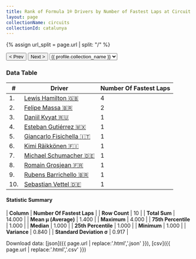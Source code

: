 ```yaml
---
title: Rank of Formula 1® Drivers by Number of Fastest Laps at Circuit de Barcelona-Catalunya
layout: page
collectionName: circuits
collectionId: catalunya
---
```


{% assign url_split = page.url | split: "/" %}
<div id="collection-navigation">
<button onclick="selector.options[selector.selectedIndex-1].value && (window.location = selector.options[selector.selectedIndex-1].value);">&lt; Prev</button>
<button onclick="selector.options[selector.selectedIndex+1].value && (window.location = selector.options[selector.selectedIndex+1].value);">Next &gt;</button>
<select id="selector" onchange="this.options[this.selectedIndex].value && (window.location = this.options[this.selectedIndex].value);">
  {% for collectionId in site.data[page.collectionName].refs %}
    {% if collectionId == page.collectionId %}
      {% assign selected = "selected" %}
    {% else %}
      {% assign selected = "" %}
    {% endif %}
    {% assign profile = site.data[page.collectionName][collectionId].profile %}
    <option value="/f1/{{ page.collectionName }}/{{ collectionId }}/{{ url_split[4] }}" {{ selected }}>{{ profile.collection_name }}</option>
  {% endfor %}
</select>
</div>

<canvas id="chart" width="400" height="180"></canvas>
<script>
var data = {
  "labels" : [
    "Lewis Hamilton",
    "Felipe Massa",
    "Daniil Kvyat",
    "Esteban Gutiérrez",
    "Giancarlo Fisichella",
    "Kimi Räikkönen",
    "Michael Schumacher",
    "Romain Grosjean",
    "Rubens Barrichello",
    "Sebastian Vettel"
  ],
  "datasets" : [
    {
      "label" : "Number Of Fastest Laps",
      "data" : [
        4,
        2,
        1,
        1,
        1,
        1,
        1,
        1,
        1,
        1
      ],
      "borderColor" : [
        "#1D181E",
        "#1D181E",
        "#1D181E",
        "#1D181E",
        "#1D181E",
        "#1D181E",
        "#1D181E",
        "#1D181E",
        "#1D181E",
        "#1D181E"
      ],
      "borderWidth" : 1,
      "backgroundColor" : [
        "#9C8E8D",
        "#9C8E8D",
        "#9C8E8D",
        "#9C8E8D",
        "#9C8E8D",
        "#9C8E8D",
        "#9C8E8D",
        "#9C8E8D",
        "#9C8E8D",
        "#9C8E8D"
      ]
    }
  ]
};
var options = {
  legend: {
    display: false
  },
  scales: {
    xAxes: [{
      ticks: {
        beginAtZero: true,
        maxRotation: 180,
        display: window.innerWidth > 800
      }
    }],
    yAxes: [{
      ticks: {
        beginAtZero: true
      }
    }]
  },
  onResize: function(chart, size) {
    chart.options.scales.xAxes[0].ticks.display = size.width > 800;
  }
};
var chart = new Chart("chart", {
    data: data,
    type: 'bar',
    options: options
});
</script>



### Data Table

| # | Driver | Number Of Fastest Laps |
|--|--|--|
| 1. | [Lewis Hamilton 🇬🇧](/f1/drivers/hamilton) | 4 |
| 2. | [Felipe Massa 🇧🇷](/f1/drivers/massa) | 2 |
| 3. | [Daniil Kvyat 🇷🇺](/f1/drivers/kvyat) | 1 |
| 4. | [Esteban Gutiérrez 🇲🇽](/f1/drivers/gutierrez) | 1 |
| 5. | [Giancarlo Fisichella 🇮🇹](/f1/drivers/fisichella) | 1 |
| 6. | [Kimi Räikkönen 🇫🇮](/f1/drivers/raikkonen) | 1 |
| 7. | [Michael Schumacher 🇩🇪](/f1/drivers/michael_schumacher) | 1 |
| 8. | [Romain Grosjean 🇫🇷](/f1/drivers/grosjean) | 1 |
| 9. | [Rubens Barrichello 🇧🇷](/f1/drivers/barrichello) | 1 |
| 10. | [Sebastian Vettel 🇩🇪](/f1/drivers/vettel) | 1 |

#### Statistic Summary

| **Column** | **Number Of Fastest Laps** |
| **Row Count** | 10 |
| **Total Sum** | 14.000 |
| **Mean μ (Average)** | 1.400 |
| **Maximum** | 4.000 |
| **75th Percentile** | 1.000 |
| **Median** | 1.000 |
| **25th Percentile** | 1.000 |
| **Minimum** | 1.000 |
| **Variance** | 0.840 |
| **Standard Deviation σ** | 0.917 |

Download data: [json]({{ page.url | replace:'.html','.json' }}), [csv]({{ page.url | replace:'.html','.csv' }})
